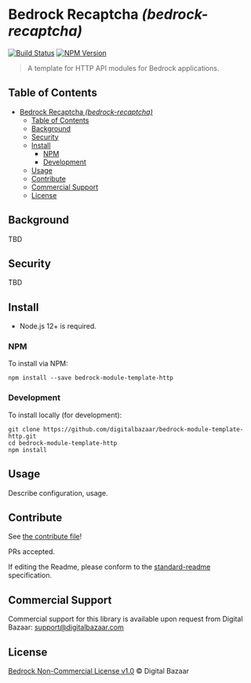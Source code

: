 # Bedrock Recaptcha _(bedrock-recaptcha)_

[![Build Status](https://img.shields.io/github/workflow/status/digitalbazaar/bedrock-module-template-http/Bedrock%20Node.js%20CI)](https://github.com/digitalbazaar/bedrock-module-template-http/actions?query=workflow%3A%22Bedrock+Node.js+CI%22)
[![NPM Version](https://img.shields.io/npm/v/bedrock-module-template-http.svg)](https://npm.im/bedrock-module-template-http)

> A template for HTTP API modules for Bedrock applications.

## Table of Contents

- [Bedrock Recaptcha _(bedrock-recaptcha)_](#bedrock-recaptcha-bedrock-recaptcha)
  - [Table of Contents](#table-of-contents)
  - [Background](#background)
  - [Security](#security)
  - [Install](#install)
    - [NPM](#npm)
    - [Development](#development)
  - [Usage](#usage)
  - [Contribute](#contribute)
  - [Commercial Support](#commercial-support)
  - [License](#license)

## Background

TBD

## Security

TBD

## Install

- Node.js 12+ is required.

### NPM

To install via NPM:

```
npm install --save bedrock-module-template-http
```

### Development

To install locally (for development):

```
git clone https://github.com/digitalbazaar/bedrock-module-template-http.git
cd bedrock-module-template-http
npm install
```

## Usage

Describe configuration, usage.

## Contribute

See [the contribute file](https://github.com/digitalbazaar/bedrock/blob/master/CONTRIBUTING.md)!

PRs accepted.

If editing the Readme, please conform to the
[standard-readme](https://github.com/RichardLitt/standard-readme) specification.

## Commercial Support

Commercial support for this library is available upon request from
Digital Bazaar: support@digitalbazaar.com

## License

[Bedrock Non-Commercial License v1.0](LICENSE.md) © Digital Bazaar
